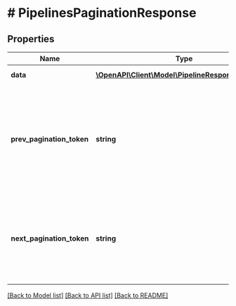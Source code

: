 # # PipelinesPaginationResponse

## Properties

Name | Type | Description | Notes
------------ | ------------- | ------------- | -------------
**data** | [**\OpenAPI\Client\Model\PipelineResponseSchema[]**](PipelineResponseSchema.md) | A paginated list of pipelines. |
**prev_pagination_token** | **string** | A token that can be sent in the &#x60;pagination_token&#x60; query parameter to get the previous page of results, or &#x60;null&#x60; if there is no previous page (i.e. you&#39;ve reached the first page). | [optional]
**next_pagination_token** | **string** | A token that can be sent in the &#x60;pagination_token&#x60; query parameter to get the next page of results, or &#x60;null&#x60; if there is no next page (i.e. you&#39;ve reached the last page). | [optional]

[[Back to Model list]](../../README.md#models) [[Back to API list]](../../README.md#endpoints) [[Back to README]](../../README.md)
